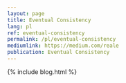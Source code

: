 ```yaml
---
layout: page
title: Eventual Consistency
lang: pl
ref: eventual-consistency
permalink: /pl/eventual-consistency
mediumlink: https://medium.com/reale
publication: Eventual Consistency
---
```


{% include blog.html %}

